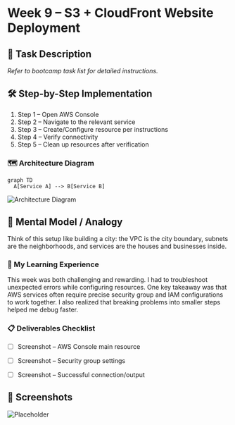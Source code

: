 # Week 9 – S3 + CloudFront Website Deployment

## 📜 Task Description
_Refer to bootcamp task list for detailed instructions._

## 🛠 Step-by-Step Implementation
1. Step 1 – Open AWS Console
2. Step 2 – Navigate to the relevant service
3. Step 3 – Create/Configure resource per instructions
4. Step 4 – Verify connectivity
5. Step 5 – Clean up resources after verification

### 🗺 Architecture Diagram
```mermaid
graph TD
  A[Service A] --> B[Service B]
```
![Architecture Diagram](../assets/diagrams/week09.png)


## 🧠 Mental Model / Analogy
Think of this setup like building a city: the VPC is the city boundary, subnets are the neighborhoods, and services are the houses and businesses inside.


### 🧠 My Learning Experience
This week was both challenging and rewarding. I had to troubleshoot unexpected errors while configuring resources.
One key takeaway was that AWS services often require precise security group and IAM configurations to work together.
I also realized that breaking problems into smaller steps helped me debug faster.



### 📋 Deliverables Checklist
- [ ] Screenshot – AWS Console main resource
- [ ] Screenshot – Security group settings
- [ ] Screenshot – Successful connection/output


## 📸 Screenshots
![Placeholder](../assets/screenshots/week09-placeholder.png)

